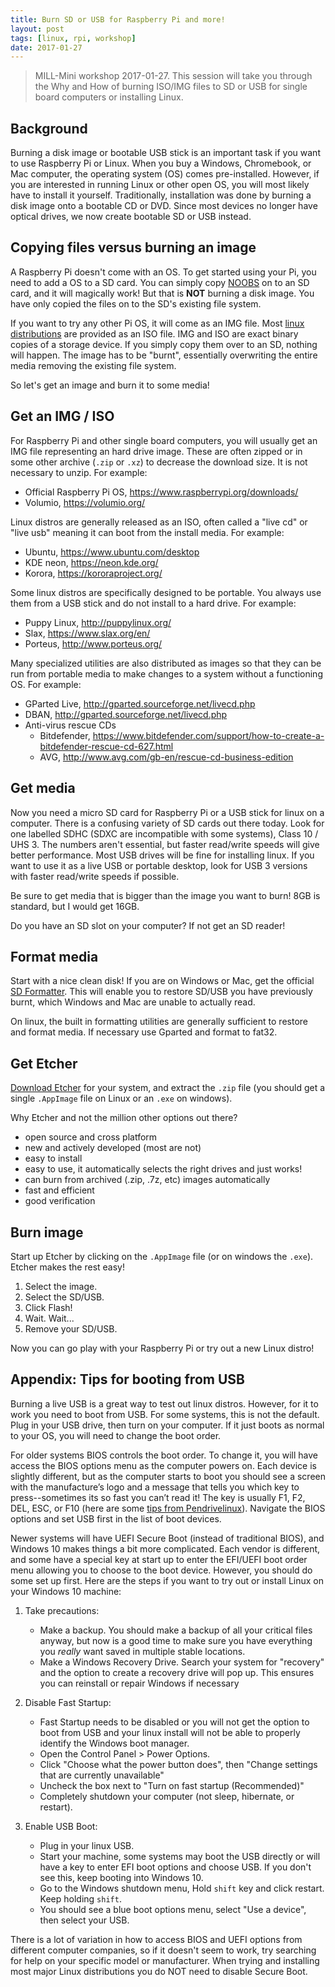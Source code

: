 ```yaml
---
title: Burn SD or USB for Raspberry Pi and more!
layout: post
tags: [linux, rpi, workshop]
date: 2017-01-27
---
```


> MILL-Mini workshop 2017-01-27.
> This session will take you through the Why and How of burning ISO/IMG files to SD or USB for single board computers or installing Linux.

## Background

Burning a disk image or bootable USB stick is an important task if you want to use Raspberry Pi or Linux. 
When you buy a Windows, Chromebook, or Mac computer, the operating system (OS) comes pre-installed. 
However, if you are interested in running Linux or other open OS, you will most likely have to install it yourself. 
Traditionally, installation was done by burning a disk image onto a bootable CD or DVD. 
Since most devices no longer have optical drives, we now create bootable SD or USB instead. 

## Copying files versus burning an image

A Raspberry Pi doesn't come with an OS. 
To get started using your Pi, you need to add a OS to a SD card. 
You can simply copy [NOOBS](https://www.raspberrypi.org/downloads/noobs/) on to an SD card, and it will magically work! 
But that is **NOT** burning a disk image. You have only copied the files on to the SD's existing file system.

If you want to try any other Pi OS, it will come as an IMG file.
Most [linux distributions](https://distrowatch.com/) are provided as an ISO file.
IMG and ISO are exact binary copies of a storage device. 
If you simply copy them over to an SD, nothing will happen. 
The image has to be "burnt", essentially overwriting the entire media removing the existing file system.

So let's get an image and burn it to some media!

## Get an IMG / ISO

For Raspberry Pi and other single board computers, you will usually get an IMG file representing an hard drive image. 
These are often zipped or in some other archive (`.zip` or `.xz`) to decrease the download size. It is not necessary to unzip. 
For example:
- Official Raspberry Pi OS, https://www.raspberrypi.org/downloads/
- Volumio, https://volumio.org/

Linux distros are generally released as an ISO, often called a "live cd" or "live usb" meaning it can boot from the install media.
For example:
- Ubuntu, https://www.ubuntu.com/desktop
- KDE neon, https://neon.kde.org/
- Korora, https://kororaproject.org/

Some linux distros are specifically designed to be portable. You always use them from a USB stick and do not install to a hard drive.
For example: 
- Puppy Linux, http://puppylinux.org/
- Slax, https://www.slax.org/en/
- Porteus, http://www.porteus.org/

Many specialized utilities are also distributed as images so that they can be run from portable media to make changes to a system without a functioning OS. 
For example:
- GParted Live, http://gparted.sourceforge.net/livecd.php
- DBAN, http://gparted.sourceforge.net/livecd.php
- Anti-virus rescue CDs
	- Bitdefender, https://www.bitdefender.com/support/how-to-create-a-bitdefender-rescue-cd-627.html
	- AVG, http://www.avg.com/gb-en/rescue-cd-business-edition 

## Get media

Now you need a micro SD card for Raspberry Pi or a USB stick for linux on a computer.
There is a confusing variety of SD cards out there today. 
Look for one labelled SDHC (SDXC are incompatible with some systems), Class 10 / UHS 3. 
The numbers aren't essential, but faster read/write speeds will give better performance. 
Most USB drives will be fine for installing linux.
If you want to use it as a live USB or portable desktop, look for USB 3 versions with faster read/write speeds if possible.

Be sure to get media that is bigger than the image you want to burn! 
8GB is standard, but I would get 16GB.

Do you have an SD slot on your computer?
If not get an SD reader! 

## Format media

Start with a nice clean disk! 
If you are on Windows or Mac, get the official [SD Formatter](https://www.sdcard.org/downloads/formatter_4/index.html).
This will enable you to restore SD/USB you have previously burnt, which Windows and Mac are unable to actually read. 

On linux, the built in formatting utilities are generally sufficient to restore and format media. If necessary use Gparted and format to fat32.

## Get Etcher

[Download Etcher](https://etcher.io/#downloads) for your system, and extract the `.zip` file (you should get a single `.AppImage` file on Linux or an `.exe` on windows).

Why Etcher and not the million other options out there? 
- open source and cross platform
- new and actively developed (most are not)
- easy to install 
- easy to use, it automatically selects the right drives and just works!
- can burn from archived (.zip, .7z, etc) images automatically
- fast and efficient
- good verification 

## Burn image

Start up Etcher by clicking on the `.AppImage` file (or on windows the `.exe`). Etcher makes the rest easy!

1. Select the image.
2. Select the SD/USB.
3. Click Flash!
4. Wait. Wait... 
5. Remove your SD/USB.

Now you can go play with your Raspberry Pi or try out a new Linux distro!

## Appendix: Tips for booting from USB  

Burning a live USB is a great way to test out linux distros. 
However, for it to work you need to boot from USB. 
For some systems, this is not the default. 
Plug in your USB drive, then turn on your computer.
If it just boots as normal to your OS, you will need to change the boot order.

For older systems BIOS controls the boot order. 
To change it, you will have access the BIOS options menu as the computer powers on. 
Each device is slightly different, but as the computer starts to boot you should see a screen with the manufacture’s logo and a message that tells you which key to press--sometimes its so fast you can’t read it! The key is usually F1, F2, DEL, ESC, or F10 (here are some [tips from Pendrivelinux](https://www.pendrivelinux.com/how-to-access-bios/)).
Navigate the BIOS options and set USB first in the list of boot devices.

Newer systems will have UEFI Secure Boot (instead of traditional BIOS), and Windows 10 makes things a bit more complicated.
Each vendor is different, and some have a special key at start up to enter the EFI/UEFI boot order menu allowing you to choose to the boot device. However, you should do some set up first.
Here are the steps if you want to try out or install Linux on your Windows 10 machine:

1. Take precautions: 

	- Make a backup. You should make a backup of all your critical files anyway, but now is a good time to make sure you have everything you *really* want saved in multiple stable locations. 
	- Make a Windows Recovery Drive. Search your system for "recovery" and the option to create a recovery drive will pop up. This ensures you can reinstall or repair Windows if necessary
	
2.  Disable Fast Startup:

	- Fast Startup needs to be disabled or you will not get the option to boot from USB and your linux install will not be able to properly identify the Windows boot manager.
	- Open the Control Panel > Power Options.
	- Click "Choose what the power button does", then "Change settings that are currently unavailable"
	- Uncheck the box next to "Turn on fast startup (Recommended)"
	- Completely shutdown your computer (not sleep, hibernate, or restart).
	
3. Enable USB Boot:

	- Plug in your linux USB.
	- Start your machine, some systems may boot the USB directly or will have a key to enter EFI boot options and choose USB. If you don't see this, keep booting into Windows 10.
	- Go to the Windows shutdown menu, Hold `shift` key and click restart. Keep holding `shift`. 
	- You should see a blue boot options menu, select "Use a device", then select your USB.

There is a lot of variation in how to access BIOS and UEFI options from different computer companies, so if it doesn't seem to work, try searching for help on your specific model or manufacturer. 
When trying and installing most major Linux distributions you do NOT need to disable Secure Boot. 
